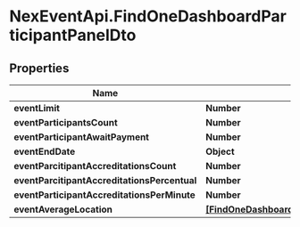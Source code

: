 # NexEventApi.FindOneDashboardParticipantPanelDto

## Properties

Name | Type | Description | Notes
------------ | ------------- | ------------- | -------------
**eventLimit** | **Number** |  | 
**eventParticipantsCount** | **Number** |  | 
**eventParticipantAwaitPayment** | **Number** |  | 
**eventEndDate** | **Object** |  | 
**eventParcitipantAccreditationsCount** | **Number** |  | 
**eventParcitipantAccreditationsPercentual** | **Number** |  | 
**eventParticipantAccreditationsPerMinute** | **Number** |  | 
**eventAverageLocation** | [**[FindOneDashboardParticipantPanelDtoEventAverageLocationInner]**](FindOneDashboardParticipantPanelDtoEventAverageLocationInner.md) |  | 


